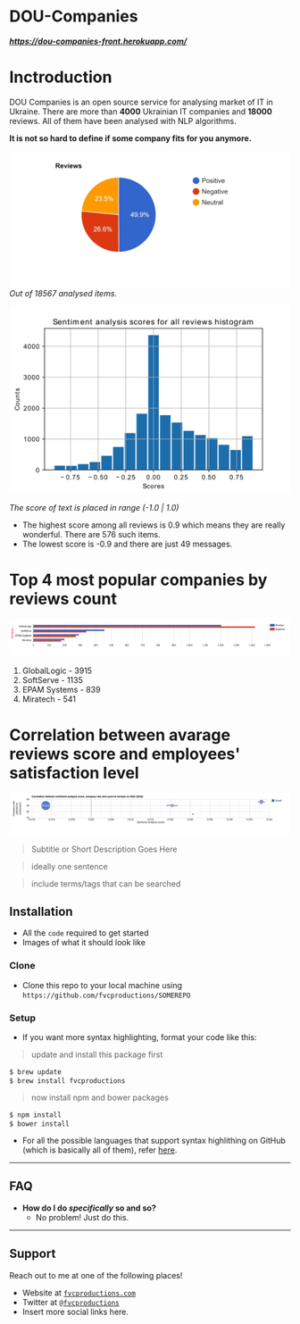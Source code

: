 # DOU-Companies

***https://dou-companies-front.herokuapp.com/***

# Inctroduction

DOU Companies is an open source service for analysing market of IT in Ukraine. There are more than __4000__ Ukrainian IT companies and __18000__ reviews. All of them have been analysed with NLP algorithms. 

**It is not so hard to define if some company fits for you anymore.**

![Chart1](/docs/reviews_pie.jpg)
*Out of 18567 analysed items.*

![Chart1](/docs/hist.png)

_The score of text is placed in range (-1.0 | 1.0)_
- The highest score among all reviews is 0.9 which means they are really wonderful. There are 576 such items.
- The lowest score is -0.9 and there are just 49 messages.

# Top 4 most popular companies by reviews count
![Chart1](/docs/top5.png)
1. GlobalLogic - 3915
1. SoftServe - 1135
1. EPAM Systems - 839
1. Miratech - 541

# Correlation between avarage reviews score and employees' satisfaction level
![Chart1](/docs/correlation.png)

> Subtitle or Short Description Goes Here

> ideally one sentence

> include terms/tags that can be searched

## Installation

- All the `code` required to get started
- Images of what it should look like

### Clone

- Clone this repo to your local machine using `https://github.com/fvcproductions/SOMEREPO`

### Setup

- If you want more syntax highlighting, format your code like this:

> update and install this package first

```shell
$ brew update
$ brew install fvcproductions
```

> now install npm and bower packages

```shell
$ npm install
$ bower install
```

- For all the possible languages that support syntax highlithing on GitHub (which is basically all of them), refer <a href="https://github.com/github/linguist/blob/master/lib/linguist/languages.yml" target="_blank">here</a>.

---

## FAQ

- **How do I do *specifically* so and so?**
    - No problem! Just do this.

---

## Support

Reach out to me at one of the following places!

- Website at <a href="http://fvcproductions.com" target="_blank">`fvcproductions.com`</a>
- Twitter at <a href="http://twitter.com/fvcproductions" target="_blank">`@fvcproductions`</a>
- Insert more social links here.
